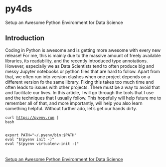 # py4ds
Setup an Awesome Python Environment for Data Science

<h2>Introduction</h2>
Coding in Python is awesome and is getting more awesome with every new release! For me, this is mainly due to the massive amount of freely available libraries, its readability, and the recently introduced type annotations. However, especially we as Data Scientists tend to often produce big and messy Jupyter notebooks or python files that are hard to follow. Apart from that, we often run into version clashes when one project depends on a different version fo the same library. Fixing this takes too much time and often leads to issues with other projects. There must be a way to avoid that and facilitate our lives. In this article, I will go through the tools that I use and the techniques that I usually follow. This hopefully will help future me to remember all of that, and more importantly, will help you also learn something helpful. Without further ado, let’s get our hands dirty.

<code>curl https://pyenv.run | bash</code>


<code>
export PATH="~/.pyenv/bin:$PATH"
eval "$(pyenv init -)"
eval "$(pyenv virtualenv-init -)"
</code>

<br>
<br>
<source><a href="https://towardsdatascience.com/how-to-setup-an-awesome-python-environment-for-data-science-or-anything-else-35d358cc95d5">Setup an Awesome Python Environment for Data Science</a></source>
